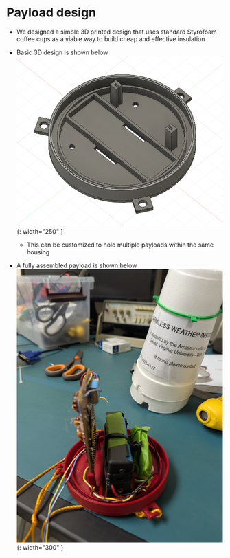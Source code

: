 
# Payload design 

- We designed a simple 3D printed design that uses standard Styrofoam coffee cups as a viable way to build cheap and effective insulation
- Basic 3D design is shown below
	![300](bin/Pasted%20image%2020250404161558.png){: width="250" }
	
	- This can be customized to hold multiple payloads within the same housing
- A fully assembled payload is shown below
	![300](bin/Pasted%20image%2020250404161758.png){: width="300" }